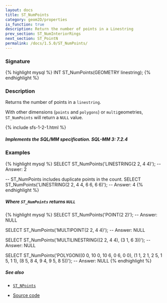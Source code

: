 ```yaml
---
layout: docs
title: ST_NumPoints
category: geom2D/properties
is_function: true
description: Return the number of points in a Linestring
prev_section: ST_NumInteriorRings
next_section: ST_PointN
permalink: /docs/1.5.0/ST_NumPoints/
---
```


### Signature

{% highlight mysql %}
INT ST_NumPoints(GEOMETRY linestring);
{% endhighlight %}

### Description

Returns the number of points in a `linestring`. 

With other dimensions (`points` and `polygons`) or `multi`geometries, `ST_NumPoints` will return a `NULL` value.

{% include sfs-1-2-1.html %}

<div class="note info">
	<h5>Implements the SQL/MM specification. SQL-MM 3: 7.2.4</h5>
</div>

### Examples

{% highlight mysql %}
SELECT ST_NumPoints('LINESTRING(2 2, 4 4)');
-- Answer: 2

-- ST_NumPoints includes duplicate points in the count.
SELECT ST_NumPoints('LINESTRING(2 2, 4 4, 6 6, 6 6)');
-- Answer: 4
{% endhighlight %}

##### Where `ST_NumPoints` returns `NULL`
{% highlight mysql %}
SELECT ST_NumPoints('POINT(2 2)');
-- Answer: NULL

SELECT ST_NumPoints('MULTIPOINT(2 2, 4 4)');
-- Answer: NULL

SELECT ST_NumPoints('MULTILINESTRING((2 2, 4 4), (3 1, 6 3))');
-- Answer: NULL

SELECT ST_NumPoints('POLYGON((0 0, 10 0, 10 6, 0 6, 0 0),
                             (1 1, 2 1, 2 5, 1 5, 1 1),
                             (8 5, 8 4, 9 4, 9 5, 8 5))');
-- Answer: NULL
{% endhighlight %}

##### See also

* [`ST_NPoints`](../ST_NPoints)

* <a href="https://github.com/orbisgis/h2gis/blob/master/h2gis-functions/src/main/java/org/h2gis/functions/spatial/properties/ST_NumPoints.java" target="_blank">Source code</a>
